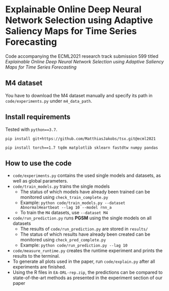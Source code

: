 # Explainable Online Deep Neural Network Selection using Adaptive Saliency Maps for Time Series Forecasting

Code accompanying the ECML2021 research track submission 599 titled *Explainable Online Deep Neural Network Selection using Adaptive Saliency Maps for Time Series Forecasting*

## M4 dataset
You have to download the M4 dataset manually and specify its path in `code/experiments.py` under `m4_data_path`.

## Install requirements

Tested with `python==3.7`.

`pip install git+https://github.com/MatthiasJakobs/tsx.git@ecml2021`

`pip install torch==1.7 tqdm matplotlib sklearn fastdtw numpy pandas`

## How to use the code
- `code/experiments.py` contains the used single models and datasets, as well as global parameters.
- `code/train_models.py` trains the single models
    - The status of which models have already been trained can be monitored using `check_train_complete.py`
    - Example: `python code/train_models.py --dataset AbnormalHeartbeat --lag 10 --model rnn_a`
    - To train the `M4` datasets, use `--dataset M4`
- `code/run_prediction.py` runs **PGSM** using the single models on all datasets
    - The results of `code/run_prediction.py` are stored in `results/`
    - The status of which results have already been created can be monitored using `check_pred_complete.py`
    - Example: `python code/run_prediction.py --lag 10`
- `code/measure_runtime.py` creates the runtime experiment and prints the results to the terminal.
- To generate all plots used in the paper, run `code/explain.py` after all experiments are finished.
- Using the R files in `EA-DRL-rep.zip`, the predictions can be compared to state-of-the-art methods as presented in the experiment section of our paper
